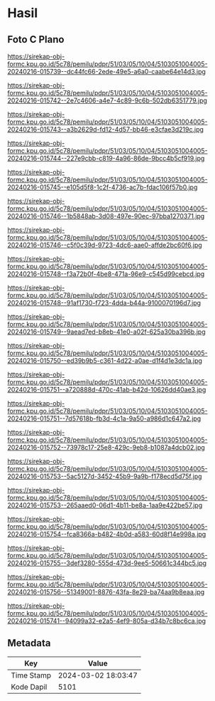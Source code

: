 # Hasil

## Foto C Plano

https://sirekap-obj-formc.kpu.go.id/5c78/pemilu/pdpr/51/03/05/10/04/5103051004005-20240216-015739--dc44fc66-2ede-49e5-a6a0-caabe64e14d3.jpg

https://sirekap-obj-formc.kpu.go.id/5c78/pemilu/pdpr/51/03/05/10/04/5103051004005-20240216-015742--2e7c4606-a4e7-4c89-9c6b-502db6351779.jpg

https://sirekap-obj-formc.kpu.go.id/5c78/pemilu/pdpr/51/03/05/10/04/5103051004005-20240216-015743--a3b2629d-fd12-4d57-bb46-e3cfae3d219c.jpg

https://sirekap-obj-formc.kpu.go.id/5c78/pemilu/pdpr/51/03/05/10/04/5103051004005-20240216-015744--227e9cbb-c819-4a96-86de-9bcc4b5cf919.jpg

https://sirekap-obj-formc.kpu.go.id/5c78/pemilu/pdpr/51/03/05/10/04/5103051004005-20240216-015745--e105d5f8-1c2f-4736-ac7b-fdac106f57b0.jpg

https://sirekap-obj-formc.kpu.go.id/5c78/pemilu/pdpr/51/03/05/10/04/5103051004005-20240216-015746--1b5848ab-3d08-497e-90ec-97bba1270371.jpg

https://sirekap-obj-formc.kpu.go.id/5c78/pemilu/pdpr/51/03/05/10/04/5103051004005-20240216-015746--c5f0c39d-9723-4dc6-aae0-affde2bc60f6.jpg

https://sirekap-obj-formc.kpu.go.id/5c78/pemilu/pdpr/51/03/05/10/04/5103051004005-20240216-015748--f3a72b0f-4be8-471a-96e9-c545d99cebcd.jpg

https://sirekap-obj-formc.kpu.go.id/5c78/pemilu/pdpr/51/03/05/10/04/5103051004005-20240216-015748--91af1730-f723-4dda-b44a-9100070196d7.jpg

https://sirekap-obj-formc.kpu.go.id/5c78/pemilu/pdpr/51/03/05/10/04/5103051004005-20240216-015749--9aead7ed-b8eb-41e0-a02f-625a30ba396b.jpg

https://sirekap-obj-formc.kpu.go.id/5c78/pemilu/pdpr/51/03/05/10/04/5103051004005-20240216-015750--ed39b9b5-c361-4d22-a0ae-d1f4d1e3dc1a.jpg

https://sirekap-obj-formc.kpu.go.id/5c78/pemilu/pdpr/51/03/05/10/04/5103051004005-20240216-015751--a720888d-470c-41ab-b42d-10626dd40ae3.jpg

https://sirekap-obj-formc.kpu.go.id/5c78/pemilu/pdpr/51/03/05/10/04/5103051004005-20240216-015751--7d57618b-fb3d-4c1a-9a50-a986d1c647a2.jpg

https://sirekap-obj-formc.kpu.go.id/5c78/pemilu/pdpr/51/03/05/10/04/5103051004005-20240216-015752--73978c17-25e8-429c-9eb8-b1087a4dcb02.jpg

https://sirekap-obj-formc.kpu.go.id/5c78/pemilu/pdpr/51/03/05/10/04/5103051004005-20240216-015753--5ac5127d-3452-45b9-9a9b-f178ecd5d75f.jpg

https://sirekap-obj-formc.kpu.go.id/5c78/pemilu/pdpr/51/03/05/10/04/5103051004005-20240216-015753--265aaed0-06d1-4b11-be8a-1aa9e422be57.jpg

https://sirekap-obj-formc.kpu.go.id/5c78/pemilu/pdpr/51/03/05/10/04/5103051004005-20240216-015754--fca8366a-b482-4b0d-a583-60d8f14e998a.jpg

https://sirekap-obj-formc.kpu.go.id/5c78/pemilu/pdpr/51/03/05/10/04/5103051004005-20240216-015755--3def3280-555d-473d-9ee5-50661c344bc5.jpg

https://sirekap-obj-formc.kpu.go.id/5c78/pemilu/pdpr/51/03/05/10/04/5103051004005-20240216-015756--51349001-8876-43fa-8e29-ba74aa9b8eaa.jpg

https://sirekap-obj-formc.kpu.go.id/5c78/pemilu/pdpr/51/03/05/10/04/5103051004005-20240216-015741--94099a32-e2a5-4ef9-805a-d34b7c8bc6ca.jpg


## Metadata

| Key        | Value               |
| ---------- | ------------------- |
| Time Stamp | 2024-03-02 18:03:47 |
| Kode Dapil | 5101                |



